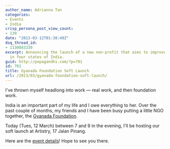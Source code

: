 ```yaml
---
author_name: Adrianna Tan
categories:
- Events
- India
crisp_persona_post_view_count:
- 139
date: "2013-03-12T01:30:49Z"
dsq_thread_id:
- 1130883330
excerpt: Announcing the launch of a new non-profit that aims to improve girls' education
  in four states of India.
guid: http://popagandhi.com/?p=701
id: 701
title: Gyanada Foundation Soft Launch
url: /2013/03/gyanada-foundation-soft-launch/
---
```


I've thrown myself headlong into work — real work, and then foundation work.

India is an important part of my life and I owe everything to her. Over the past couple of months, my friends and I have been busy putting a little NGO together, the [Gyanada Foundation](http://gyanada.org).

Today (Tues, 12 March) between 7 and 9 in the evening, I'll be hosting our soft launch at Artistry, 17 Jalan Pinang.

Here are the [event details](https://www.facebook.com/events/358507430931310/)! Hope to see you there.
